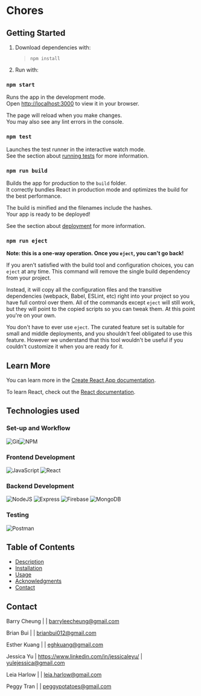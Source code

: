 # Chores

## Getting Started

1. Download dependencies with:

   > `npm install`

2. Run with:

### `npm start`

Runs the app in the development mode.\
Open [http://localhost:3000](http://localhost:3000) to view it in your browser.

The page will reload when you make changes.\
You may also see any lint errors in the console.

### `npm test`

Launches the test runner in the interactive watch mode.\
See the section about [running tests](https://facebook.github.io/create-react-app/docs/running-tests) for more information.

### `npm run build`

Builds the app for production to the `build` folder.\
It correctly bundles React in production mode and optimizes the build for the best performance.

The build is minified and the filenames include the hashes.\
Your app is ready to be deployed!

See the section about [deployment](https://facebook.github.io/create-react-app/docs/deployment) for more information.

### `npm run eject`

**Note: this is a one-way operation. Once you `eject`, you can't go back!**

If you aren't satisfied with the build tool and configuration choices, you can `eject` at any time. This command will remove the single build dependency from your project.

Instead, it will copy all the configuration files and the transitive dependencies (webpack, Babel, ESLint, etc) right into your project so you have full control over them. All of the commands except `eject` will still work, but they will point to the copied scripts so you can tweak them. At this point you're on your own.

You don't have to ever use `eject`. The curated feature set is suitable for small and middle deployments, and you shouldn't feel obligated to use this feature. However we understand that this tool wouldn't be useful if you couldn't customize it when you are ready for it.

## Learn More

You can learn more in the [Create React App documentation](https://facebook.github.io/create-react-app/docs/getting-started).

To learn React, check out the [React documentation](https://reactjs.org/).

## Technologies used

### **Set-up and Workflow**

![Git](https://img.shields.io/badge/git-%23F05033.svg?style=for-the-badge&logo=git&logoColor=white)![NPM](https://img.shields.io/badge/NPM-%23000000.svg?style=for-the-badge&logo=npm&logoColor=white)

### **Frontend Development**

![JavaScript](https://img.shields.io/badge/javascript-%23323330.svg?style=for-the-badge&logo=javascript&logoColor=%23F7DF1E)
![React](https://img.shields.io/badge/react-%2320232a.svg?style=for-the-badge&logo=react&logoColor=%2361DAFB)

### **Backend Development**

![NodeJS](https://img.shields.io/badge/node.js-6DA55F?style=for-the-badge&logo=node.js&logoColor=white)
![Express](https://img.shields.io/badge/express-%23039BE5.svg?style=for-the-badge&logo=Express)
![Firebase](https://img.shields.io/badge/firebase-%23039BE5.svg?style=for-the-badge&logo=firebase)
![MongoDB](https://img.shields.io/badge/mongodb-%23316192.svg?style=for-the-badge&logo=mongodb&logoColor=white)

### **Testing**

![Postman](https://img.shields.io/badge/Postman-FF6C37?style=for-the-badge&logo=postman&logoColor=white)

## Table of Contents

- [Description](#description)
- [Installation](#start)
- [Usage](#usage)
- [Acknowledgments](#acknowledgments)
- [Contact](#contact)

## Contact

Barry Cheung | | barryleecheung@gmail.com

Brian Bui | | brianbui012@gmail.com

Esther Kuang | | eghkuang@gmail.com

Jessica Yu | https://www.linkedin.com/in/jessicaleyu/ | yulejessica@gmail.com

Leia Harlow | | leia.harlow@gmail.com

Peggy Tran | | peggypotatoes@gmail.com
